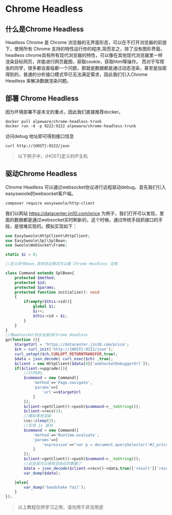 # Chrome Headless
## 什么是Chrome Headless
Headless Chrome 是 Chrome 浏览器的无界面形态，可以在不打开浏览器的前提下，使用所有 Chrome 支持的特性运行你的程序,简而言之，除了没有图形界面，headless chrome具有所有现代浏览器的特性，可以像在其他现代浏览器里一样渲染目标网页，并能进行网页截图，获取cookie，获取html等操作。
而对于写爬虫的同学，很多都会面临都一个问题，那就是数据都是通过动态渲染，甚至是加密得到的，普通的分析接口模式早已无法满足需求，因此我们引入Chrome Headless 来解决数据渲染问题。

## 部署 Chrome Headless
因为环境部署不是本文的重点，因此我们直接推荐docker。
```
docker pull alpeware/chrome-headless-trunk
docker run -d -p 9222:9222 alpeware/chrome-headless-trunk
```

访问debug 地址即可得到接口信息
```
curl http://{HOST}:9222/josn
```

> 以下例子中，{HOST}定义的IP主机

## 驱动Chrome Headless

Chrome Headless 可以通过websocket协议进行远程驱动debug。首先我们引入easyswoole的websocket客户端。
```
composer require easyswoole/http-client
```
我们以网站 https://datacenter.jin10.com/price 为例子，我们打开可以发现，里面的数据都是通过websocket实时刷新的，这个时候，通过传统手段抓接口的手段，是很难实现的。模拟实现如下：

```php
use EasySwoole\HttpClient\HttpClient;
use EasySwoole\Spl\SplBean;
use Swoole\WebSocket\Frame;

static $i = 0;

//定义命令bean,具体协议格式可以看 Chrome Headless 文档

class Command extends SplBean{
    protected $method;
    protected $id;
    protected $params;
    protected function initialize(): void
    {
        if(empty($this->id)){
            global $i;
            $i++;
            $this->id = $i;
        }
    }
}
//用websocket协议去驱动Chrome Headless
go(function (){
    $targetUrl = 'https://datacenter.jin10.com/price';
    $ch = curl_init('http://{HOST}:9222/json');
    curl_setopt($ch,CURLOPT_RETURNTRANSFER,true);
    $data = json_decode( curl_exec($ch) ,true);
    $client = new HttpClient($data[0]['webSocketDebuggerUrl']);
    if($client->upgrade()){
        //打开URL
        $command = new Command([
            'method'=>'Page.navigate',
            'params'=>[
                'url'=>$targetUrl
            ]
        ]);
        $client->getClient()->push($command->__toString());
        $client->recv(1);
        //模拟等待渲染
        \co::sleep(2);
        //实现 js 语句
        $command = new Command([
            'method'=>'Runtime.evaluate',
            'params'=>[
                'expression'=>"var p = document.querySelector('#J_pricewall > div:nth-child(1) > ul > li:nth-child(1)').innerHTML;p;"
            ]
        ]);
        $client->getClient()->push($command->__toString());
        //此处就可以得到渲染后的数据了
        $data = json_decode($client->recv()->data,true)['result']['result']['value'];
        var_dump($data);

    }else{
        var_dump('handshake fail');
    }
});

```

> 以上教程仅供学习之用，请勿用于非法用途